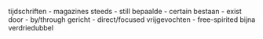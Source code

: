tijdschriften - magazines
steeds - still 
bepaalde - certain
bestaan - exist
door - by/through
gericht - direct/focused
vrijgevochten - free-spirited
bijna verdriedubbel 
